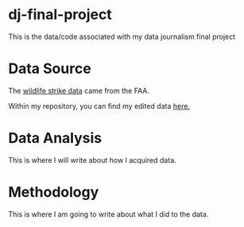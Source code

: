 # dj-final-project
This is the data/code associated with my data journalism final project

# Data Source
The [wildlife strike data](https://wildlife.faa.gov/search) came from the FAA. 

Within my repository, you can find my edited data [here.](https://github.com/meghanakakubal/dj-final-project/blob/main/Wildlife_Export_3212022%20-%20data.csv)

# Data Analysis
This is where I will write about how I acquired data.

# Methodology
This is where I am going to write about what I did to the data.
